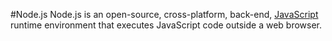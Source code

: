 #Node.js
Node.js is an open-source, cross-platform, back-end, [JavaScript](/wiki/JavaScript/) runtime environment that executes JavaScript code outside a web browser.